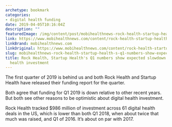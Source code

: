 ```yaml
---
archetype: bookmark
categories:
- digital health funding
date: 2019-04-05T10:16:04Z
description: ""
featuredImage: /img/content/post/mobihealthnews-rock-health-startup-health-s-q1-numbers-show-expected-slowdown-in-digital-health-investment.jpg
link: https://www.mobihealthnews.com/content/rock-health-startup-healths-q1-numbers-show-expected-slowdown-digital-health-investment
linkBrand: mobihealthnews.com
linkOriginal: https://www.mobihealthnews.com/content/rock-health-startup-healths-q1-numbers-show-expected-slowdown-digital-health-investment
slug: mobihealthnews-rock-health-startup-health-s-q1-numbers-show-expected-slowdown-in-digital-health-investment
title: Rock Health, Startup Health's Q1 numbers show expected slowdown in digital
  health investment
---
```

The first quarter of 2019 is behind us and both Rock Health and Startup Health have released their funding report for the quarter.

Both agree that funding for Q1 2019 is down relative to other recent years. But both see other reasons to be optimistic about digital health investment.

Rock Health tracked $986 million of investment across 61 digital health deals in the US, which is lower than both Q1 2018, when about twice that much was raised, and Q1 of 2016. It’s about on par with 2017.

